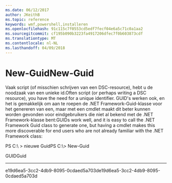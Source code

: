 ```yaml
---
ms.date: 06/12/2017
author: JKeithB
ms.topic: reference
keywords: wmf,powershell,installeren
ms.openlocfilehash: 91c115c7f0553cd5edf7fecf04e6a5c71c0a1aa2
ms.sourcegitcommit: cf195b090b3223fa4917206dfec7f0b603873cdf
ms.translationtype: MT
ms.contentlocale: nl-NL
ms.lasthandoff: 04/09/2018
---
```

# <a name="new-guid"></a><span data-ttu-id="ed073-102">New-Guid</span><span class="sxs-lookup"><span data-stu-id="ed073-102">New-Guid</span></span>
<span data-ttu-id="ed073-103">Vaak script (of misschien schrijven van een DSC-resource), hebt u de noodzaak van een unieke id.</span><span class="sxs-lookup"><span data-stu-id="ed073-103">Often script (or perhaps writing a DSC resource), you have the need for a unique identifier.</span></span> <span data-ttu-id="ed073-104">GUID's werken ook, en het is gemakkelijk om aan te roepen de .NET Framework-Guid-klasse voor het genereren van een, maar met een cmdlet maakt dit beter kunnen worden gevonden voor eindgebruikers die niet al bekend met de .NET Framework-klasse bent:</span><span class="sxs-lookup"><span data-stu-id="ed073-104">GUIDs work well, and it is easy to call the .NET Framework Guid class to generate one, but having a cmdlet makes this more discoverable for end users who are not already familiar with the .NET Framework class:</span></span>

<span data-ttu-id="ed073-105">PS C:\\ &gt; nieuwe Guid</span><span class="sxs-lookup"><span data-stu-id="ed073-105">PS C:\\&gt; New-Guid</span></span>

<span data-ttu-id="ed073-106">GUID</span><span class="sxs-lookup"><span data-stu-id="ed073-106">Guid</span></span>

----

<span data-ttu-id="ed073-107">e19d6ea5-3cc2-4db9-8095-0cdaed5a703d</span><span class="sxs-lookup"><span data-stu-id="ed073-107">e19d6ea5-3cc2-4db9-8095-0cdaed5a703d</span></span>